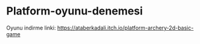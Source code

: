# Platform-oyunu-denemesi
 
 Oyunu indirme linki: https://ataberkadali.itch.io/platform-archery-2d-basic-game

